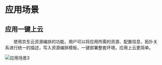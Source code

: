 # 应用场景

## 应用一键上云

　　使用京东云资源编排的功能，用户可以将应用所需的资源、配置信息、拓扑关系进行统一的描述，写入资源编排模板，一键部署整套环境，应用上云更简单。

![应用场景3](https://raw.githubusercontent.com/jdcloudcom/cn/edit/image/Resource-Orchestration/%E5%BA%94%E7%94%A8%E5%9C%BA%E6%99%AF3.png)

